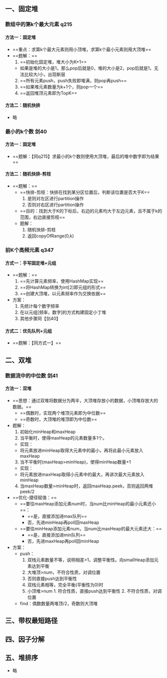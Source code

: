 ## 一、固定堆
### 数组中的第k个最大元素 q215
#### 方法一：固定堆
- ==重点：求第k个最大元素则用小顶堆，求第k个最小元素则用大顶堆==
- ==题解：==
  1. ==初始化固定堆，堆大小为K+1==
    - 如果是堆的大小是1，那么pop后就是0，堆的大小是2，pop后就是1，无法比较大/小，出现断层
  2. ==所有元素push，push失败即堆满，则pop再push==
  3. ==如果堆元素数量为k+1个，则pop一个==
  4. ==返回堆顶元素即为TopK==

#### 方法二：随机快排
- 略

### 最小的k个数 剑40
#### 方法一：固定堆
- ==题解：【同q215】求最小的k个数则使用大顶堆，最后的堆中数字即为结果==

#### 方法二：随机快排-剪枝
- ==题解：==
  - ==快排-剪枝：快排在找到某分区位置后，判断该位置是否大于K==
    1. 是则对左区进行partition操作
    2. 否则对右区进行partition操作
  - ==目的：找到大于K的下标后，右边的元素均大于左边元素，且不属于k的范围，右边直接剪枝==
  - 题解：
    1. 随机快排-剪枝
    2. 返回copyOfRange(0,k)

### 前K个高频元素 q347
#### 方式一：手写固定堆+元组
- ==题解：==
  1. ==先计算元素频率，使用HashMap实现==
  2. ==将HashMap转换为int[2]即元组的形式==
  3. ==创建大顶堆，以元素频率作为交换依据==
- 方案：
  1. 先统计每个数字频率
  2. 在以元组[频率，数字]的方式构建固定小丁堆
  3. 其他步骤同【剑40】

#### 方式二：优先队列+元组
- ==题解：【同方式一】==

## 二、双堆
### 数据流中的中位数 剑41
#### 方法一：双堆
- ==思想：通过双堆将数据分为两半，大顶堆存放小的数据，小顶堆存放大的数据。==
  - ==偶数时，实现两个堆顶元素即为中位数==
  - ==奇数时，大顶堆的堆顶即为中位数==
- 题解：
  1. 初始化minHeap和maxHeap
  2. 当平衡时，使得maxHeap的元素数量多1个。
    - 实现：
    - 将元素放进minHeap取得大元素中的最小，再将此最小元素放入maxHeap
  3. 当不平衡时(maxHeap>minHeap)，使得minHeap数量+1
    - 实现：
    - 将元素放进maxHeap取得小元素中的最大，再讲次最大元素放入minHeap
  4. 当maxHeap数量>minHeap时，返回maxHeap.peek，否则返回两堆peek/2
- ==优化-捷径赋值：==
  - ==要往maxHeap添加元素num时，当num比minHeap的最小元素还小==：
    - ==是，直接添加进max队列==
    - 否，先进minHeap再poll回maxHeap
  - ==要往minHeap添加元素num，当num比maxHeap的最大元素还大：==
    - ==是，直接添加进min队列==
    - 否，先进maxHeap再poll回minHeap
- 方案：
  - push：
    1. 双栈元素数量不等，说明相差>1，调整平衡性。向smallHeap添加元素达到平衡
      1. 大堆顶>num，不符合性质，对调位置
      2. 否则直接push达到平衡性
    2. 双栈元素相等，完全平衡(平衡性为0)时
      1. 小顶堆>num
        1. 符合性质，直接push达到平衡性
        2. 不符合性质，对调位置
  - find：偶数数量两堆顶/2，奇数则大顶堆

## 三、带权最短路径

## 四、因子分解

## 五、堆排序
- 略